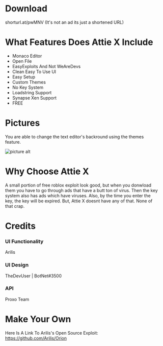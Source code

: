 # Download
shorturl.at/pwMNV (It's not an ad its just a shortened URL)
# What Features Does Attie X Include
* Monaco Editor
* Open File
* EasyExploits And Not WeAreDevs
* Clean Easy To Use UI
* Easy Setup
* Custom Themes
* No Key System
* Loadstring Support
* Synapse Xen Support
* FREE
# Pictures
You are able to change the text editor's backround using the themes feature.

![picture alt](https://cdn.discordapp.com/attachments/448320585798254593/700991550120788078/image.PNG "")
# Why Choose Attie X
A small portion of free roblox exploit look good, but when you donwload them you have to go through ads that have a butt ton of virus. Then the key system also has ads which have viruses. Also, by the time you enter the key, the key will be expired. But, Attie X doesnt have any of that. None of that crap.
# Credits
### UI Functionality ###
Arilis
### UI Design ###
TheDevUser | BotNet#3500
### API ###
Proxo Team
# Make Your Own #
Here Is A Link To Arilis's Open Source Exploit: https://github.com/Arilis/Orion

